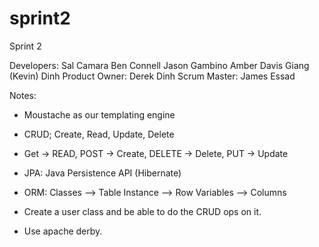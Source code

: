# sprint2
Sprint 2

Developers:
  Sal Camara
  Ben Connell
  Jason Gambino
  Amber Davis 
  Giang (Kevin) Dinh
Product Owner:
  Derek Dinh 
Scrum Master:
  James Essad

Notes:

- Moustache as our templating engine

- CRUD; Create, Read, Update, Delete

- Get -> READ, POST -> Create, DELETE -> Delete, PUT -> Update

- JPA: Java Persistence API (Hibernate)

- ORM:  Classes --> Table
        Instance --> Row
        Variables --> Columns

- Create a user class and be able to do the CRUD ops on it.

- Use apache derby.


